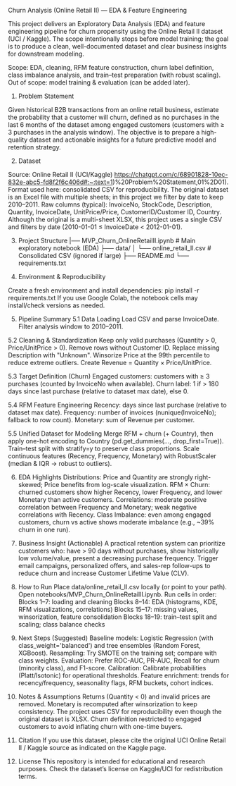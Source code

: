 Churn Analysis (Online Retail II) — EDA & Feature Engineering

This project delivers an Exploratory Data Analysis (EDA) and feature engineering pipeline for churn propensity using the Online Retail II dataset (UCI / Kaggle).
The scope intentionally stops before model training; the goal is to produce a clean, well-documented dataset and clear business insights for downstream modeling.

Scope: EDA, cleaning, RFM feature construction, churn label definition, class imbalance analysis, and train–test preparation (with robust scaling).
Out of scope: model training & evaluation (can be added later).

1) Problem Statement

Given historical B2B transactions from an online retail business, estimate the probability that a customer will churn, defined as no purchases in the last 6 months of the dataset among engaged customers (customers with ≥ 3 purchases in the analysis window).
The objective is to prepare a high-quality dataset and actionable insights for a future predictive model and retention strategy.

2) Dataset

Source: Online Retail II (UCI/Kaggle) https://chatgpt.com/c/68901828-10ec-832e-abc5-fd8f2f6c406d#:~:text=1)%20Problem%20Statement,01%2D01).
Format used here: consolidated CSV for reproducibility. The original dataset is an Excel file with multiple sheets; in this project we filter by date to keep 2010–2011.
Raw columns (typical): InvoiceNo, StockCode, Description, Quantity, InvoiceDate, UnitPrice/Price, CustomerID/Customer ID, Country.
Although the original is a multi-sheet XLSX, this project uses a single CSV and filters by date (2010-01-01 ≤ InvoiceDate < 2012-01-01).

3) Project Structure
|── MVP_Churn_OnlineRetailII.ipynb     # Main exploratory notebook (EDA)
├── data/
│   └── online_retail_II.csv               # Consolidated CSV (ignored if large)
├── README.md
└── requirements.txt

4) Environment & Reproducibility

Create a fresh environment and install dependencies:
pip install -r requirements.txt
If you use Google Colab, the notebook cells may install/check versions as needed.

5) Pipeline Summary
5.1 Data Loading
Load CSV and parse InvoiceDate.
Filter analysis window to 2010–2011.

5.2 Cleaning & Standardization
Keep only valid purchases (Quantity > 0, Price/UnitPrice > 0).
Remove rows without Customer ID.
Replace missing Description with "Unknown".
Winsorize Price at the 99th percentile to reduce extreme outliers.
Create Revenue = Quantity × Price/UnitPrice.

5.3 Target Definition (Churn)
Engaged customers: customers with ≥ 3 purchases (counted by InvoiceNo when available).
Churn label: 1 if > 180 days since last purchase (relative to dataset max date), else 0.

5.4 RFM Feature Engineering
Recency: days since last purchase (relative to dataset max date).
Frequency: number of invoices (nunique(InvoiceNo); fallback to row count).
Monetary: sum of Revenue per customer.

5.5 Unified Dataset for Modeling
Merge RFM + churn (+ Country), then apply one-hot encoding to Country (pd.get_dummies(..., drop_first=True)).
Train–test split with stratify=y to preserve class proportions.
Scale continuous features (Recency, Frequency, Monetary) with RobustScaler (median & IQR → robust to outliers).

6) EDA Highlights
Distributions: Price and Quantity are strongly right-skewed; Price benefits from log-scale visualization.
RFM × Churn: churned customers show higher Recency, lower Frequency, and lower Monetary than active customers.
Correlations: moderate positive correlation between Frequency and Monetary; weak negative correlations with Recency.
Class Imbalance: even among engaged customers, churn vs active shows moderate imbalance (e.g., ~39% churn in one run).

7) Business Insight (Actionable)
A practical retention system can prioritize customers who:
have > 90 days without purchases,
show historically low volume/value,
present a decreasing purchase frequency.
Trigger email campaigns, personalized offers, and sales-rep follow-ups to reduce churn and increase Customer Lifetime Value (CLV).

8) How to Run
Place data/online_retail_II.csv locally (or point to your path).
Open notebooks/MVP_Churn_OnlineRetailII.ipynb.
Run cells in order:
Blocks 1–7: loading and cleaning
Blocks 8–14: EDA (histograms, KDE, RFM visualizations, correlations)
Blocks 15–17: missing values, winsorization, feature consolidation
Blocks 18–19: train–test split and scaling; class balance checks

9) Next Steps (Suggested)
Baseline models: Logistic Regression (with class_weight='balanced') and tree ensembles (Random Forest, XGBoost).
Resampling: Try SMOTE on the training set; compare with class weights.
Evaluation: Prefer ROC-AUC, PR-AUC, Recall for churn (minority class), and F1-score.
Calibration: Calibrate probabilities (Platt/Isotonic) for operational thresholds.
Feature enrichment: trends for recency/frequency, seasonality flags, RFM buckets, cohort indices.

10) Notes & Assumptions
Returns (Quantity < 0) and invalid prices are removed.
Monetary is recomputed after winsorization to keep consistency.
The project uses CSV for reproducibility even though the original dataset is XLSX.
Churn definition restricted to engaged customers to avoid inflating churn with one-time buyers.

11) Citation
If you use this dataset, please cite the original UCI Online Retail II / Kaggle source as indicated on the Kaggle page.

12) License
This repository is intended for educational and research purposes. Check the dataset’s license on Kaggle/UCI for redistribution terms.
